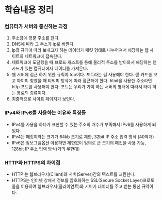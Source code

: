 # 학습내용 정리

<h3>컴퓨터가 서버와 통신하는 과정</h3>
<ol>
<li>주소창에 영문 주소를 친다.</li>
<li>DNS에 따라 그 주소가 ip로 바뀐다.</li>
<li>Ip의 규칙에 따라 보내고자 하는 데이터가 패킷 형태로 나누어져서 해당하는 웹 사이트의 네트워크에 접속한다.</li>
<li>네트워크에 도달했을 때 브로드 캐스트를 통해 물리적 주소를 받아와서 해당하는 램카드가 있는 컴퓨터에서 데이터를 가져온다.</li>
<li>웹 서버에 접근 하기 위한 규칙이 tcp이다. 포트라는 걸 사용해야 한다. 랜 카드를 보고 아이피 찾았을 때 티씨피 방식에 따라 접근해야 한다. html을 사용한 주소라면 http 포트를 사용해야 한다. 포트는 우리가 가야 하는 서버의 형태에 따라서 타야 하는 통로의 종류이다.</li>
<li>최종적으로 사이트 페이지가 보인다.</li>
</ol>
<h3>IPv4와 IPv6를 사용하는 이유와 특징들</h3>
<ul>
<li>IPv4를 사용을 하다가 표현할 수 있는 주소의 개수가 부족해서 IPv6를 사용하게 되었다.</li>
<li>IPv4는 패킷이라는 크기가 64kb 크기로 제한, 32bit IP 주소 입력 방식 (40억개)</li>
<li>IPv6은 점보그램옵션 이용하면 제한없이 임의로 큰 크기의 패킷을 사용 가능, 128bit IP 주소 입력 방식(거의 무한대)</li>
</ul>
<h3>HTTP와 HTTPS의 차이점</h3>
<ul>
<li>HTTP 는 웹브라우저(Client)와 서버(Server)간의 텍스트를 교환한다.</li>
<li>HTTPS는 인터넷 상에서 정보를 암호화하는 SSL(Secure Socket Layer)프로토콜을 이용하여 웹브라우저(클라이언트)와 서버가 데이터를 주고 받는 통신 규약이다.</li>
</ul>